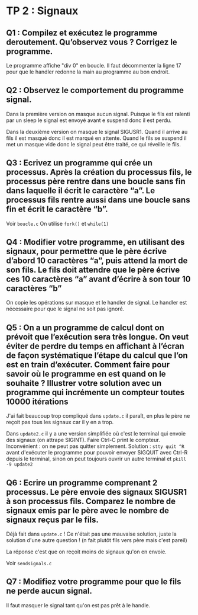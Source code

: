 # TP 2 : Signaux

## Q1 : Compilez et exécutez le programme deroutement. Qu’observez vous ? Corrigez le programme.

Le programme affiche "div 0" en boucle.
Il faut décommenter la ligne 17 pour que le handler 
redonne la main au programme au bon endroit.

## Q2 : Observez le comportement du programme signal.

Dans la première version on masque aucun signal.
Puisque le fils est ralenti par un sleep le signal est
envoyé avant e suspend donc il est perdu.

Dans la deuxième version on masque le signal SIGUSR1.
Quand il arrive au fils il est masqué donc il est marqué en attente.
Quand le fils se suspend il met un masque vide donc le signal peut être traité,
ce qui réveille le fils.

## Q3 : Ecrivez un programme qui crée un processus. Après la création du processus fils, le processus père rentre dans une boucle sans fin dans laquelle il écrit le caractère “a”. Le processus fils rentre aussi dans une boucle sans fin et écrit le caractère “b”.

Voir `boucle.c`
On utilise `fork()` et `while(1)`

## Q4 : Modifier votre programme, en utilisant des signaux, pour permettre que le père écrive d’abord 10 caractères “a”, puis attend la mort de son fils. Le fils doit attendre que le père écrive ces 10 caractères “a” avant d’écrire à son tour 10 caractères “b”

On copie les opérations sur masque et le handler de signal.
Le handler est nécessaire pour que le signal ne soit pas ignoré.

## Q5 : On a un programme de calcul dont on prévoit que l’exécution sera très longue. On veut éviter de perdre du temps en affichant à l’écran de façon systématique l’étape du calcul que l’on est en train d’exécuter. Comment faire pour savoir où le programme en est quand on le souhaite ? Illustrer votre solution avec un programme qui incrémente un compteur toutes 10000 itérations

J'ai fait beaucoup trop compliqué dans `update.c` il paraît, en plus le père ne reçoit pas tous les signaux
car il y en a trop.

Dans `update2.c` il y a une version simplifiée où c'est le terminal qui
envoie des signaux (on attrape SIGINT).
Faire Ctrl-C print le compteur. Inconvénient : on ne peut pas quitter simplement.
Solution : `stty quit ^R` avant d'exécuter le programme pour pouvoir
envoyer SIGQUIT avec Ctrl-R depuis le terminal,
sinon on peut toujours ouvrir un autre terminal et `pkill -9 update2`

## Q6 : Ecrire un programme comprenant 2 processus. Le père envoie des signaux SIGUSR1 à son processus fils. Comparez le nombre de signaux emis par le père avec le nombre de signaux reçus par le fils.

Déjà fait dans `update.c` ! Ce n'était pas une mauvaise solution, juste la solution
d'une autre question ! (n fait plutôt fils vers père mais c'est pareil)

La réponse c'est que on reçoit moins de signaux qu'on en envoie.

Voir `sendsignals.c`

## Q7 : Modifiez votre programme pour que le fils ne perde aucun signal.

Il faut masquer le signal tant qu'on est pas prêt à le handle.
